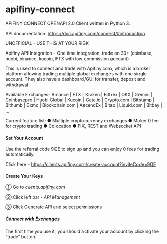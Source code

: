 # apifiny-connect

APIFINY CONNECT OPENAPI 2.0 Client written in Python 3.

API documentation: https://doc.apifiny.com/connect/#introduction

UNOFFICIAL - USE THIS AT YOUR RISK

Apifiny API Integration - One time integration, trade on 30+ (coinbase, huobi, binance, kucoin, FTX with low commission account) 

This is used to connect and trade with Apifiny.com, which is a broker platform allowing trading multiple global exchanges with one single account. They also have a dashboard/GUI for transfer, deposit and withdrawal.

Available Exchanges- 
Binance | FTX | Kraken | Bittrex | OKX | Gemini | Coinbasepro | Huobi Global | Kucoin | Gate.io | Crypto.com | Bitstamp | Bithumb |  Exmo | Blockchain.com | AscendEx | Bitso | Liquid.com | Bitbay | ...

Current feature list:
●	Multiple cryptocurrency exchanges
●	Maker 0 fee for crypto trading 
●	Colocation 
●	FIX, REST and Websocket API

#### Set Your Account
Use the referral code 9QE to sign up and you can enjoy 0 fees for trading automatically. 

Click here - https://clients.apifiny.com/create-account?inviteCode=9QE

#### Create Your Keys

① Go to *clients.apifiny.com*

② Click left bar - *API Management* 

③ Click Generate API and select permissions



##### Connect with Exchanges 

The first time you use it, you should activate your account by clicking the “trade” button.
